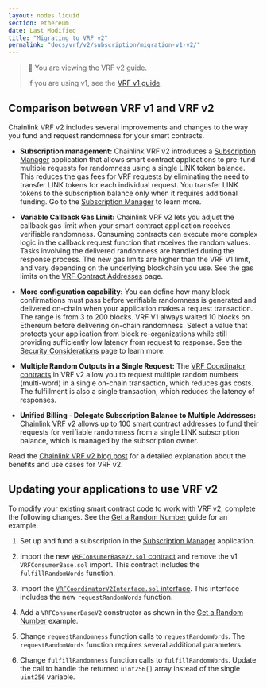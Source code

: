 ```yaml
---
layout: nodes.liquid
section: ethereum
date: Last Modified
title: "Migrating to VRF v2"
permalink: "docs/vrf/v2/subscription/migration-v1-v2/"
---
```


> 📘 You are viewing the VRF v2 guide.
>
> If you are using v1, see the [VRF v1 guide](/docs/chainlink-vrf/v1/).

## Comparison between VRF v1 and VRF v2

Chainlink VRF v2 includes several improvements and changes to the way you fund and request randomness for your smart contracts.

+ **Subscription management:** Chainlink VRF v2 introduces a [Subscription Manager](https://vrf.chain.link) application that allows smart contract applications to pre-fund multiple requests for randomness using a single LINK token balance. This reduces the gas fees for VRF requests by eliminating the need to transfer LINK tokens for each individual request. You transfer LINK tokens to the subscription balance only when it requires additional funding. Go to the [Subscription Manager](https://vrf.chain.link) to learn more.

+ **Variable Callback Gas Limit:** Chainlink VRF v2 lets you adjust the callback gas limit when your smart contract application receives verifiable randomness. Consuming contracts can execute more complex logic in the callback request function that receives the random values. Tasks involving the delivered randomness are handled during the response process. The new gas limits are higher than the VRF V1 limit, and vary depending on the underlying blockchain you use. See the gas limits on the [VRF Contract Addresses](/docs/vrf/v2/subscription/configuration/) page.

+ **More configuration capability:** You can define how many block confirmations must pass before verifiable randomness is generated and delivered on-chain when your application makes a request transaction. The range is from 3 to 200 blocks. VRF V1 always waited 10 blocks on Ethereum before delivering on-chain randomness. Select a value that protects your application from block re-organizations while still providing sufficiently low latency from request to response. See the [Security Considerations](/docs/vrf-security-considerations/) page to learn more.

+ **Multiple Random Outputs in a Single Request:** The [VRF Coordinator contracts](/docs/vrf/v2/subscription/configuration/) in VRF v2 allow you to request multiple random numbers (multi-word) in a single on-chain transaction, which reduces gas costs. The fulfillment is also a single transaction, which reduces the latency of responses.

+ **Unified Billing - Delegate Subscription Balance to Multiple Addresses:** Chainlink VRF v2 allows up to 100 smart contract addresses to fund their requests for verifiable randomness from a single LINK subscription balance, which is managed by the subscription owner.

Read the [Chainlink VRF v2 blog post](https://blog.chain.link/vrf-v2-mainnet-launch/) for a detailed explanation about the benefits and use cases for VRF v2.

## Updating your applications to use VRF v2

To modify your existing smart contract code to work with VRF v2, complete the following changes. See the [Get a Random Number](/docs/vrf/v2/subscription/get-a-random-number/) guide for an example.

1. Set up and fund a subscription in the [Subscription Manager](https://vrf.chain.link) application.

1. Import the new [`VRFConsumerBaseV2.sol` contract](https://github.com/smartcontractkit/chainlink/blob/develop/contracts/src/v0.8/VRFConsumerBaseV2.sol) and remove the v1 `VRFConsumerBase.sol` import. This contract includes the `fulfillRandomWords` function.

1. Import the [`VRFCoordinatorV2Interface.sol` interface](https://github.com/smartcontractkit/chainlink/blob/develop/contracts/src/v0.8/interfaces/VRFCoordinatorV2Interface.sol). This interface includes the new `requestRandomWords` function.

1. Add a `VRFConsumerBaseV2` constructor as shown in the [Get a Random Number](/docs/vrf/v2/subscription/get-a-random-number/) example.

1. Change `requestRandomness` function calls to `requestRandomWords`. The `requestRandomWords` function requires several additional parameters.

1. Change `fulfillRandomness` function calls to `fulfillRandomWords`. Update the call to handle the returned `uint256[]` array instead of the single `uint256` variable.
